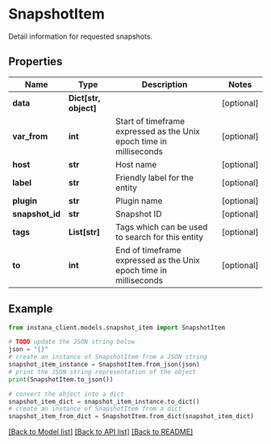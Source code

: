 # SnapshotItem

Detail information for requested snapshots.

## Properties

Name | Type | Description | Notes
------------ | ------------- | ------------- | -------------
**data** | **Dict[str, object]** |  | [optional] 
**var_from** | **int** | Start of timeframe expressed as the Unix epoch time in milliseconds | [optional] 
**host** | **str** | Host name | [optional] 
**label** | **str** | Friendly label for the entity | [optional] 
**plugin** | **str** | Plugin name | [optional] 
**snapshot_id** | **str** | Snapshot ID | [optional] 
**tags** | **List[str]** | Tags which can be used to search for this entity | [optional] 
**to** | **int** | End of timeframe expressed as the Unix epoch time in milliseconds | [optional] 

## Example

```python
from instana_client.models.snapshot_item import SnapshotItem

# TODO update the JSON string below
json = "{}"
# create an instance of SnapshotItem from a JSON string
snapshot_item_instance = SnapshotItem.from_json(json)
# print the JSON string representation of the object
print(SnapshotItem.to_json())

# convert the object into a dict
snapshot_item_dict = snapshot_item_instance.to_dict()
# create an instance of SnapshotItem from a dict
snapshot_item_from_dict = SnapshotItem.from_dict(snapshot_item_dict)
```
[[Back to Model list]](../README.md#documentation-for-models) [[Back to API list]](../README.md#documentation-for-api-endpoints) [[Back to README]](../README.md)


